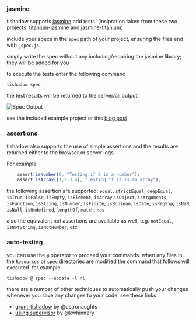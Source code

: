 ### jasmine

tishadow supports [jasmine](http://pivotal.github.com/jasmine/) bdd tests. 
(insipration taken from these two projects: [titanium-jasmine](https://github.com/guilhermechapiewski/titanium-jasmine/) and [jasmine-titanium](https://github.com/akahigeg/jasmine-titanium))

include your specs in the `spec` path of your project, ensuring
the files end with `_spec.js`. 

simply write the spec without any including/requiring the jasmine
library; they will be added for you

to execute the tests enter the following command

```
tishadow spec
```

the test results will be returned to the server/cli output

![Spec Output](http://github.com/dbankier/TiShadow/raw/master/example/spec.png)

see the included example project or this [blog post](http://www.yydigital.com/blog/2013/2/14/Testing_Alloy_With_Jasmine_And_TiShadow)


### assertions

tishadow also supports the use of simple assertions and the results are
returned either to the browser or server logs
 
For example:

```javascript
    assert.isNumber(6, "Testing if 6 is a number");
    assert.isArray([1,2,3,4], "Testing if it is an array");
```

the following assertion are supported:
`equal`, `strictEqual`, `deepEqual`, `isTrue`, `isFalse`,
`isEmpty`, `isElement`, `isArray`,`isObject`, `isArguments`, `isFunction`,
`isString`, `isNumber`, `isFinite`, `isBoolean`, `isDate`, `isRegExp`, `isNaN`, `isNull`,
`isUndefined`, `lengthOf`, `match`, `has`

also the equivalent not assertions are available as well, e.g.
`notEqual`, `isNotString`, `isNotNumber`, etc


### auto-testing

you can use the `@` operator to proceed your commands. when any files in
the `Resources` or `spec` directories are modified the command that follows will
executed. for example:

```
tishadow @ spec --update -l nl
```

there are a number of other techniques to automatically push your changes whenever
you save any changes to your code. see these links

 * [grunt-tishadow](grunt-tishadow) by @astronaughts 
 * [using supervisor](https://gist.github.com/kwhinnery/5565515) by @kwhinnery

